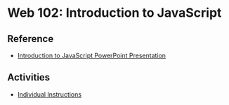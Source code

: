 # Web 102: Introduction to JavaScript

## Reference
- <a href="IntroductionToJavaScript.pptx" target="_blank">Introduction to JavaScript PowerPoint Presentation</a>

## Activities
- [Individual Instructions](IndividualInstructions.md)
